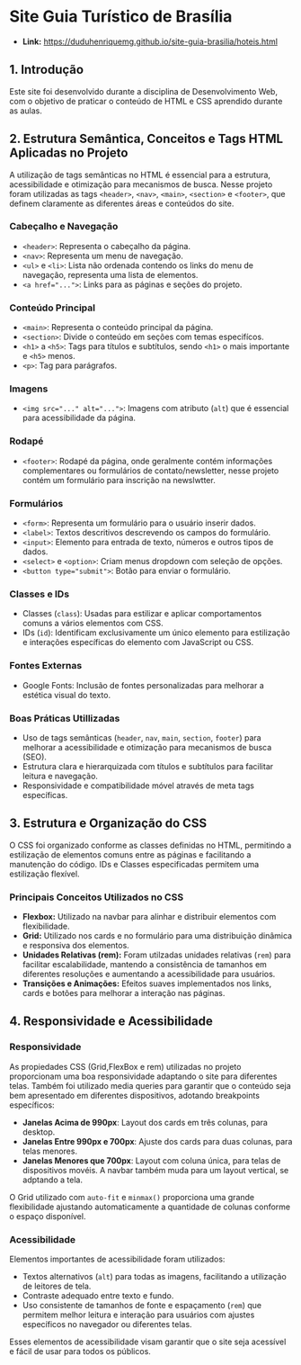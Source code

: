 # Site Guia Turístico de Brasília

- **Link:** https://duduhenriquemg.github.io/site-guia-brasilia/hoteis.html

## 1. Introdução

Este site foi desenvolvido durante a disciplina de Desenvolvimento Web, com o objetivo de praticar o conteúdo de HTML e CSS aprendido durante as aulas.  

## 2. Estrutura Semântica, Conceitos e Tags HTML Aplicadas no Projeto

A utilização de tags semânticas no HTML é essencial para a estrutura, acessibilidade e otimização para mecanismos de busca. Nesse projeto foram utilizadas as tags `<header>`, `<nav>`, `<main>`, `<section>` e `<footer>`, que definem claramente as diferentes áreas e conteúdos do site.

### Cabeçalho e Navegação
- `<header>`: Representa o cabeçalho da página.
- `<nav>`: Representa um menu de navegação.
- `<ul>` e `<li>`: Lista não ordenada contendo os links do menu de navegação, representa uma lista de elementos.
- `<a href="...">`: Links para as páginas e seções do projeto.

### Conteúdo Principal
- `<main>`: Representa o conteúdo principal da página.
- `<section>`: Divide o conteúdo em seções com temas especifícos.
- `<h1>` a `<h5>`: Tags para títulos e subtítulos, sendo `<h1>` o mais importante e `<h5>` menos.
- `<p>`: Tag para parágrafos.

### Imagens
- `<img src="..." alt="...">`: Imagens com atributo (`alt`) que é essencial para acessibilidade da página.

### Rodapé
- `<footer>`: Rodapé da página, onde geralmente contém informações complementares ou formulários de contato/newsletter, nesse projeto contém um formulário para inscrição na newslwtter.

### Formulários
- `<form>`: Representa um formulário para o usuário inserir dados.
- `<label>`: Textos descritivos descrevendo os campos do formulário.
- `<input>`: Elemento para entrada de texto, números e outros tipos de dados.
- `<select>` e `<option>`: Criam menus dropdown com seleção de opções.
- `<button type="submit">`: Botão para enviar o formulário.

### Classes e IDs
- Classes (`class`): Usadas para estilizar e aplicar comportamentos comuns a vários elementos com CSS.
- IDs (`id`): Identificam exclusivamente um único elemento para estilização e interações específicas do elemento com JavaScript ou CSS.

### Fontes Externas
- Google Fonts: Inclusão de fontes personalizadas para melhorar a estética visual do texto.

### Boas Práticas Utillizadas
- Uso de tags semânticas (`header`, `nav`, `main`, `section`, `footer`) para melhorar a acessibilidade e otimização para mecanismos de busca (SEO).
- Estrutura clara e hierarquizada com títulos e subtítulos para facilitar leitura e navegação.
- Responsividade e compatibilidade móvel através de meta tags específicas.

## 3. Estrutura e Organização do CSS

O CSS foi organizado conforme as classes definidas no HTML, permitindo a estilização de elementos comuns entre as páginas e facilitando a manutenção do código. IDs e Classes especificadas permitem uma estilização flexível.

### Principais Conceitos Utilizados no CSS

- **Flexbox:** Utilizado na navbar para alinhar e distribuir elementos com flexibilidade.
- **Grid:** Utilizado nos cards e no formulário para uma distribuição dinâmica e responsiva dos elementos.
- **Unidades Relativas (rem):** Foram utilzadas unidades relativas (`rem`) para facilitar escalabilidade, mantendo a consistência de tamanhos em diferentes resoluções e aumentando a acessibilidade para usuários.
- **Transições e Animações:** Efeitos suaves implementados nos links, cards e botões para melhorar a interação nas páginas.

## 4. Responsividade e Acessibilidade

### Responsividade

As propiedades CSS (Grid,FlexBox e rem) utilizadas no projeto proporcionam uma boa responsividade adaptando o site para diferentes telas. Também foi utilizado media queries para garantir que o conteúdo seja bem apresentado em diferentes dispositivos, adotando breakpoints específicos:

- **Janelas Acima de 990px**: Layout dos cards em três colunas, para desktop.
- **Janelas Entre 990px e 700px**: Ajuste dos cards para duas colunas, para telas menores.
- **Janelas Menores que 700px**: Layout com coluna única, para telas de dispositivos movéis. A navbar também muda para um layout vertical, se adptando a tela.

O Grid utilizado com `auto-fit` e `minmax()` proporciona uma grande flexibilidade ajustando automaticamente a quantidade de colunas conforme o espaço disponível.

### Acessibilidade

Elementos importantes de acessibilidade foram utilizados:

- Textos alternativos (`alt`) para todas as imagens, facilitando a utilização de leitores de tela.
- Contraste adequado entre texto e fundo.
- Uso consistente de tamanhos de fonte e espaçamento (`rem`) que permitem melhor leitura e interação para usuários com ajustes específicos no navegador ou diferentes telas.

Esses elementos de acessibilidade visam garantir que o site seja acessível e fácil de usar para todos os públicos.

